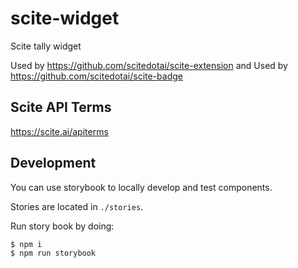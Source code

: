 # scite-widget
Scite tally widget

Used by https://github.com/scitedotai/scite-extension
and
Used by https://github.com/scitedotai/scite-badge

## Scite API Terms

https://scite.ai/apiterms

## Development

You can use storybook to locally develop and test components.

Stories are located in `./stories`.

Run story book by doing:
```
$ npm i
$ npm run storybook
```
